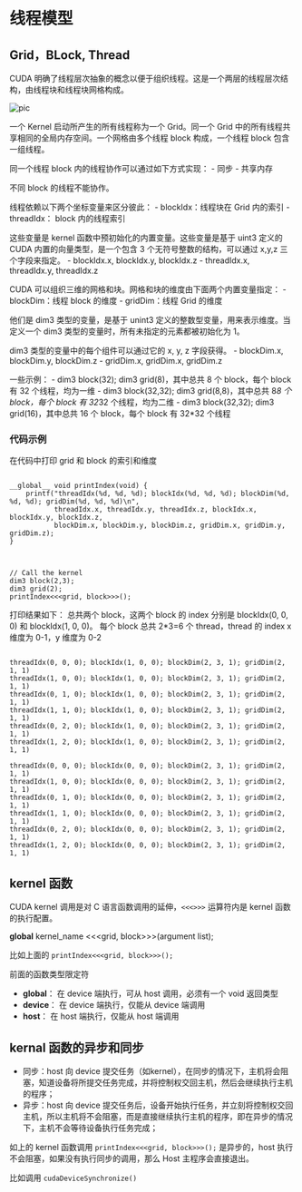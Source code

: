# 线程模型

## Grid，BLock, Thread

CUDA 明确了线程层次抽象的概念以便于组织线程。这是一个两层的线程层次结构，由线程块和线程块网格构成。

![pic](https://docs.nvidia.com/cuda/cuda-c-programming-guide/graphics/grid-of-thread-blocks.png)

一个 Kernel 启动所产生的所有线程称为一个 Grid。同一个 Grid 中的所有线程共享相同的全局内存空间。一个网格由多个线程 block 构成，一个线程 block 包含一组线程。

同一个线程 block 内的线程协作可以通过如下方式实现：
    - 同步
    - 共享内存

不同 block 的线程不能协作。

线程依赖以下两个坐标变量来区分彼此：
    - blockIdx：线程块在 Grid 内的索引
    - threadIdx： block 内的线程索引

这些变量是 kernel 函数中预初始化的内置变量。这些变量是基于 uint3 定义的 CUDA 内置的向量类型，是一个包含 3 个无符号整数的结构，可以通过 x,y,z 三个字段来指定。
    - blockIdx.x, blockIdx.y, blockIdx.z
    - threadIdx.x, threadIdx.y, threadIdx.z


CUDA 可以组织三维的网格和块。网格和块的维度由下面两个内置变量指定：
    - blockDim：线程 block 的维度
    - gridDim：线程 Grid 的维度

他们是 dim3 类型的变量，是基于 unint3 定义的整数型变量，用来表示维度。当定义一个 dim3 类型的变量时，所有未指定的元素都被初始化为 1。

dim3 类型的变量中的每个组件可以通过它的 x, y, z 字段获得。
    - blockDim.x, blockDim.y, blockDim.z
    - gridDim.x, gridDim.x, gridDim.z

一些示例：
    - dim3 block(32); dim3 grid(8)，其中总共 8 个 block，每个 block 有 32 个线程，均为一维
    - dim3 block(32,32); dim3 grid(8,8)，其中总共 8*8 个 block，每个 block 有 32*32 个线程，均为二维
    - dim3 block(32,32); dim3 grid(16)，其中总共 16 个 block，每个 block 有 32*32 个线程

### 代码示例

在代码中打印 grid 和 block 的索引和维度

```

__global__ void printIndex(void) {
    printf("threadIdx(%d, %d, %d); blockIdx(%d, %d, %d); blockDim(%d, %d, %d); gridDim(%d, %d, %d)\n",
           threadIdx.x, threadIdx.y, threadIdx.z, blockIdx.x, blockIdx.y, blockIdx.z,
           blockDim.x, blockDim.y, blockDim.z, gridDim.x, gridDim.y, gridDim.z);
}



// Call the kernel
dim3 block(2,3);
dim3 grid(2);
printIndex<<<grid, block>>>();

```

打印结果如下：
总共两个 block，这两个 block 的 index 分别是 blockIdx(0, 0, 0) 和 blockIdx(1, 0, 0)。
每个 block 总共 2*3=6 个 thread，thread 的 index x 维度为 0-1，y 维度为 0-2
```

threadIdx(0, 0, 0); blockIdx(1, 0, 0); blockDim(2, 3, 1); gridDim(2, 1, 1)
threadIdx(1, 0, 0); blockIdx(1, 0, 0); blockDim(2, 3, 1); gridDim(2, 1, 1)
threadIdx(0, 1, 0); blockIdx(1, 0, 0); blockDim(2, 3, 1); gridDim(2, 1, 1)
threadIdx(1, 1, 0); blockIdx(1, 0, 0); blockDim(2, 3, 1); gridDim(2, 1, 1)
threadIdx(0, 2, 0); blockIdx(1, 0, 0); blockDim(2, 3, 1); gridDim(2, 1, 1)
threadIdx(1, 2, 0); blockIdx(1, 0, 0); blockDim(2, 3, 1); gridDim(2, 1, 1)

threadIdx(0, 0, 0); blockIdx(0, 0, 0); blockDim(2, 3, 1); gridDim(2, 1, 1)
threadIdx(1, 0, 0); blockIdx(0, 0, 0); blockDim(2, 3, 1); gridDim(2, 1, 1)
threadIdx(0, 1, 0); blockIdx(0, 0, 0); blockDim(2, 3, 1); gridDim(2, 1, 1)
threadIdx(1, 1, 0); blockIdx(0, 0, 0); blockDim(2, 3, 1); gridDim(2, 1, 1)
threadIdx(0, 2, 0); blockIdx(0, 0, 0); blockDim(2, 3, 1); gridDim(2, 1, 1)
threadIdx(1, 2, 0); blockIdx(0, 0, 0); blockDim(2, 3, 1); gridDim(2, 1, 1)

```

## kernel 函数

CUDA kernel 调用是对 C 语言函数调用的延伸，`<<<>>>` 运算符内是 kernel 函数的执行配置。

__global__ kernel_name <<<grid, block>>>(argument list);

比如上面的 `printIndex<<<grid, block>>>();`

前面的函数类型限定符
- __global__： 在 device 端执行，可从 host 调用，必须有一个 void 返回类型
- __device__： 在 device 端执行，仅能从 device 端调用
- __host__：   在 host 端执行，仅能从 host 端调用


## kernal 函数的异步和同步

- 同步：host 向 device 提交任务（如kernel），在同步的情况下，主机将会阻塞，知道设备将所提交任务完成，并将控制权交回主机，然后会继续执行主机的程序；
- 异步：host 向 device 提交任务后，设备开始执行任务，并立刻将控制权交回主机，所以主机将不会阻塞，而是直接继续执行主机的程序，即在异步的情况下，主机不会等待设备执行任务完成；

如上的 kernel 函数调用 `printIndex<<<grid, block>>>();` 是异步的，host 执行不会阻塞，如果没有执行同步的调用，那么 Host 主程序会直接退出。

比如调用 `cudaDeviceSynchronize()`

